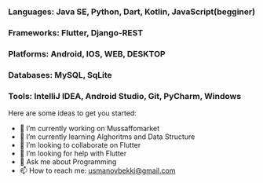 ### Languages: Java SE, Python, Dart, Kotlin, JavaScript(begginer)
### Frameworks: Flutter, Django-REST
### Platforms: Android, IOS, WEB, DESKTOP
### Databases: MySQL, SqLite 
### Tools: IntelliJ IDEA, Android Studio, Git, PyCharm, Windows

Here are some ideas to get you started:

- 🔭 I’m currently working on Mussaffomarket
- 🌱 I’m currently learning Alghoritms and Data Structure
- 👯 I’m looking to collaborate on Flutter
- 🤔 I’m looking for help with Flutter
- 💬 Ask me about Programming
- 📫 How to reach me: usmanovbekki@gmail.com


